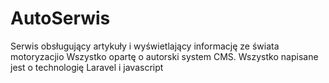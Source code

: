 # AutoSerwis
Serwis obsługujący artykuły i wyświetlający informację ze świata motoryzacjio
Wszystko opartę o autorski system CMS.
Wszystko napisane jest o technologię Laravel i javascript
